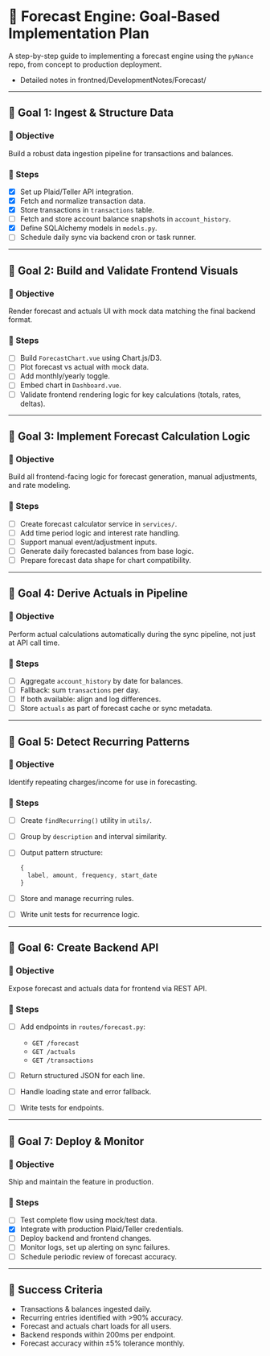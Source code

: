 # 󰔟 Forecast Engine: Goal-Based Implementation Plan

A step-by-step guide to implementing a forecast engine using the `pyNance` repo, from concept to production deployment.

- Detailed notes in frontned/DevelopmentNotes/Forecast/

---

## 󰲢 Goal 1: Ingest & Structure Data

### 󰄬 Objective

Build a robust data ingestion pipeline for transactions and balances.

### 󰐥 Steps

- [x] Set up Plaid/Teller API integration.
- [x] Fetch and normalize transaction data.
- [x] Store transactions in `transactions` table.
- [ ] Fetch and store account balance snapshots in `account_history`.
- [x] Define SQLAlchemy models in `models.py`.
- [ ] Schedule daily sync via backend cron or task runner.

---

## 󰲢 Goal 2: Build and Validate Frontend Visuals

### 󰄬 Objective

Render forecast and actuals UI with mock data matching the final backend format.

### 󰐥 Steps

- [ ] Build `ForecastChart.vue` using Chart.js/D3.
- [ ] Plot forecast vs actual with mock data.
- [ ] Add monthly/yearly toggle.
- [ ] Embed chart in `Dashboard.vue`.
- [ ] Validate frontend rendering logic for key calculations (totals, rates, deltas).

---

## 󰲢 Goal 3: Implement Forecast Calculation Logic

### 󰄬 Objective

Build all frontend-facing logic for forecast generation, manual adjustments, and rate modeling.

### 󰐥 Steps

- [ ] Create forecast calculator service in `services/`.
- [ ] Add time period logic and interest rate handling.
- [ ] Support manual event/adjustment inputs.
- [ ] Generate daily forecasted balances from base logic.
- [ ] Prepare forecast data shape for chart compatibility.

---

## 󰲢 Goal 4: Derive Actuals in Pipeline

### 󰄬 Objective

Perform actual calculations automatically during the sync pipeline, not just at API call time.

### 󰐥 Steps

- [ ] Aggregate `account_history` by date for balances.
- [ ] Fallback: sum `transactions` per day.
- [ ] If both available: align and log differences.
- [ ] Store `actuals` as part of forecast cache or sync metadata.

---

## 󰲢 Goal 5: Detect Recurring Patterns

### 󰄬 Objective

Identify repeating charges/income for use in forecasting.

### 󰐥 Steps

- [ ] Create `findRecurring()` utility in `utils/`.
- [ ] Group by `description` and interval similarity.
- [ ] Output pattern structure:

  ```ts
  {
    label, amount, frequency, start_date
  }
  ```

- [ ] Store and manage recurring rules.
- [ ] Write unit tests for recurrence logic.

---

## 󰲢 Goal 6: Create Backend API

### 󰄬 Objective

Expose forecast and actuals data for frontend via REST API.

### 󰐥 Steps

- [ ] Add endpoints in `routes/forecast.py`:

  - `GET /forecast`
  - `GET /actuals`
  - `GET /transactions`

- [ ] Return structured JSON for each line.
- [ ] Handle loading state and error fallback.
- [ ] Write tests for endpoints.

---

## 󰲢 Goal 7: Deploy & Monitor

### 󰄬 Objective

Ship and maintain the feature in production.

### 󰐥 Steps

- [ ] Test complete flow using mock/test data.
- [x] Integrate with production Plaid/Teller credentials.
- [ ] Deploy backend and frontend changes.
- [ ] Monitor logs, set up alerting on sync failures.
- [ ] Schedule periodic review of forecast accuracy.

---

## 󰄳 Success Criteria

- Transactions & balances ingested daily.
- Recurring entries identified with >90% accuracy.
- Forecast and actuals chart loads for all users.
- Backend responds within 200ms per endpoint.
- Forecast accuracy within ±5% tolerance monthly.
